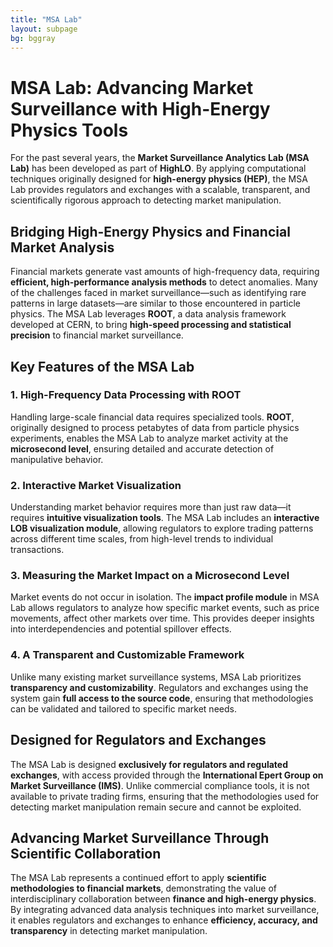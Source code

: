 ```yaml
---
title: "MSA Lab"
layout: subpage
bg: bggray
---
```


# MSA Lab: Advancing Market Surveillance with High-Energy Physics Tools  

For the past several years, the **Market Surveillance Analytics Lab (MSA Lab)** has been developed as part of **HighLO**. By applying computational techniques originally designed for **high-energy physics (HEP)**, the MSA Lab provides regulators and exchanges with a scalable, transparent, and scientifically rigorous approach to detecting market manipulation.  

## Bridging High-Energy Physics and Financial Market Analysis  

Financial markets generate vast amounts of high-frequency data, requiring **efficient, high-performance analysis methods** to detect anomalies. Many of the challenges faced in market surveillance—such as identifying rare patterns in large datasets—are similar to those encountered in particle physics. The MSA Lab leverages **ROOT**, a data analysis framework developed at CERN, to bring **high-speed processing and statistical precision** to financial market surveillance.  

## Key Features of the MSA Lab  

### 1. High-Frequency Data Processing with ROOT  
Handling large-scale financial data requires specialized tools. **ROOT**, originally designed to process petabytes of data from particle physics experiments, enables the MSA Lab to analyze market activity at the **microsecond level**, ensuring detailed and accurate detection of manipulative behavior.  

### 2. Interactive Market Visualization 
Understanding market behavior requires more than just raw data—it requires **intuitive visualization tools**. The MSA Lab includes an **interactive LOB visualization module**, allowing regulators to explore trading patterns across different time scales, from high-level trends to individual transactions.  

### 3. Measuring the Market Impact on a Microsecond Level  
Market events do not occur in isolation. The **impact profile module** in MSA Lab allows regulators to analyze how specific market events, such as price movements, affect other markets over time. This provides deeper insights into interdependencies and potential spillover effects.  

### 4. A Transparent and Customizable Framework  
Unlike many existing market surveillance systems, MSA Lab prioritizes **transparency and customizability**. Regulators and exchanges using the system gain **full access to the source code**, ensuring that methodologies can be validated and tailored to specific market needs.  

## Designed for Regulators and Exchanges  

The MSA Lab is designed **exclusively for regulators and regulated exchanges**, with access provided through the **International Epert Group on Market Surveillance (IMS)**. Unlike commercial compliance tools, it is not available to private trading firms, ensuring that the methodologies used for detecting market manipulation remain secure and cannot be exploited.  

## Advancing Market Surveillance Through Scientific Collaboration  

The MSA Lab represents a continued effort to apply **scientific methodologies to financial markets**, demonstrating the value of interdisciplinary collaboration between **finance and high-energy physics**. By integrating advanced data analysis techniques into market surveillance, it enables regulators and exchanges to enhance **efficiency, accuracy, and transparency** in detecting market manipulation.  
